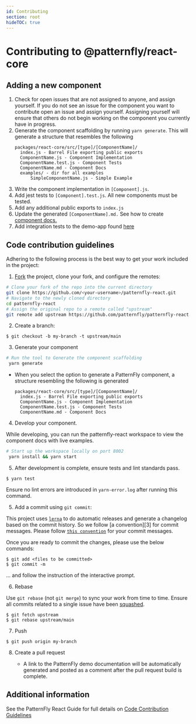 ```yaml
---
id: Contributing
section: root
hideTOC: true
---
```


# Contributing to @patternfly/react-core

## Adding a new component

1. Check for open issues that are not assigned to anyone, and assign yourself. If you do not see an issue for the component you want to contribute open an issue and assign yourself. Assigning yourself will ensure that others do not begin working on the component you currently have in progress.
2. Generate the component scaffolding by running `yarn generate`. This will generate a structure that resembles the following
   ```text
   packages/react-core/src/[type]/[ComponentName]/
     index.js - Barrel File exporting public exports
     ComponentName.js - Component Implementation
     ComponentName.test.js - Component Tests
     ComponentName.md - Component Docs
     examples/ - dir for all examples
         SimpleComponentName.js - Simple Example
   ```
3. Write the component implementation in `[Component].js`.
4. Add jest tests to `[Component].test.js`. All new components must be tested.
5. Add any additional public exports to `index.js`
6. Update the generated `[ComponentName].md.` See how to create [component docs.](../react-core/README.md)
7. Add integration tests to the demo-app found [here](../react-integration)

## Code contribution guidelines

Adhering to the following process is the best way to get your work included in the project:

1.  [Fork](https://help.github.com/fork-a-repo/) the project, clone your fork, and configure the remotes:

```bash
# Clone your fork of the repo into the current directory
git clone https://github.com/<your-username>/patternfly-react.git
# Navigate to the newly cloned directory
cd patternfly-react
# Assign the original repo to a remote called "upstream"
git remote add upstream https://github.com/patternfly/patternfly-react.git
```

2.  Create a branch:

```text
$ git checkout -b my-branch -t upstream/main
```

3. Generate your component

```bash
# Run the tool to Generate the component scaffolding
 yarn generate
```

- When you select the option to generate a PatternFly component, a structure resembling the following is generated
  ```text
  packages/react-core/src/[type]/[ComponentName]/
    index.js - Barrel File exporting public exports
    ComponentName.js - Component Implementation
    ComponentName.test.js - Component Tests
    ComponentName.md - Component Docs
  ```

4. Develop your component. 

While developing, you can run the patternfly-react workspace to view the component docs with live examples.

```bash
# Start up the workspace locally on port 8002
 yarn install && yarn start
```

5. After development is complete, ensure tests and lint standards pass.

```text
$ yarn test
```

Ensure no lint errors are introduced in `yarn-error.log` after running this command.

5.  Add a commit using `git commit`:

This project uses [`lerna`](https://lerna.js.io/) to do automatic releases and generate a changelog based on the commit history. So we follow [a convention][3] for commit messages. Please follow [`this convention`](https://github.com/angular/angular.js/blob/master/DEVELOPERS.md#type) for your commit messages.

Once you are ready to commit the changes, please use the below commands:

```text
$ git add <files to be committed>
$ git commit -m
```

... and follow the instruction of the interactive prompt.

6.  Rebase

Use `git rebase` (not `git merge`) to sync your work from time to time. Ensure all commits related to a single issue have been [squashed](https://github.com/ginatrapani/todo.txt-android/wiki/Squash-All-Commits-Related-to-a-Single-Issue-into-a-Single-Commit).

```text
$ git fetch upstream
$ git rebase upstream/main
```

7.  Push

```text
$ git push origin my-branch
```

8.  Create a pull request

    - A link to the PatternFly demo documentation will be automatically generated and posted as a comment after the pull request build is complete.

## Additional information

See the PatternFly React Guide for full details on [Code Contribution Guidelines](https://github.com/patternfly/patternfly-react/blob/main/CONTRIBUTING.md#code-contribution-guidelines)
